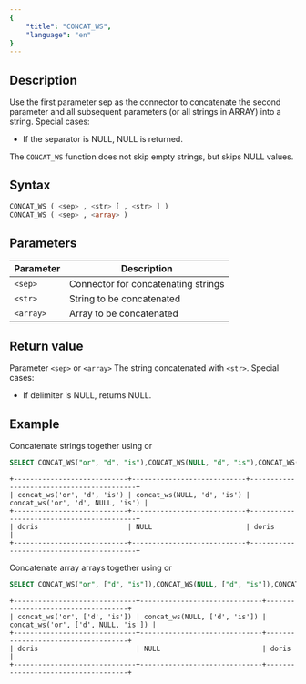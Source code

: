 ```yaml
---
{
    "title": "CONCAT_WS",
    "language": "en"
}
---
```


## Description

Use the first parameter sep as the connector to concatenate the second parameter and all subsequent parameters (or all strings in ARRAY) into a string. Special cases:

- If the separator is NULL, NULL is returned.

The `CONCAT_WS` function does not skip empty strings, but skips NULL values.

## Syntax

```sql
CONCAT_WS ( <sep> , <str> [ , <str> ] )
CONCAT_WS ( <sep> , <array> )
```

## Parameters

| Parameter | Description |
|-------|-----------------|
| `<sep>` | Connector for concatenating strings |
| `<str>` | String to be concatenated |
| `<array>` | Array to be concatenated |

## Return value

Parameter `<sep>` or `<array>` The string concatenated with `<str>`. Special cases:

- If delimiter is NULL, returns NULL.

## Example

Concatenate strings together using or

```sql
SELECT CONCAT_WS("or", "d", "is"),CONCAT_WS(NULL, "d", "is"),CONCAT_WS('or', 'd', NULL, 'is')
```

```text
+----------------------------+----------------------------+------------------------------------------+
| concat_ws('or', 'd', 'is') | concat_ws(NULL, 'd', 'is') | concat_ws('or', 'd', NULL, 'is') |
+----------------------------+----------------------------+------------------------------------------+
| doris                      | NULL                       | doris                              |
+----------------------------+----------------------------+------------------------------------------+
```

Concatenate array arrays together using or

```sql
SELECT CONCAT_WS("or", ["d", "is"]),CONCAT_WS(NULL, ["d", "is"]),CONCAT_WS("or", ["d", NULL,"is"])
```

```text
+------------------------------+------------------------------+------------------------------------+
| concat_ws('or', ['d', 'is']) | concat_ws(NULL, ['d', 'is']) | concat_ws('or', ['d', NULL, 'is']) |
+------------------------------+------------------------------+------------------------------------+
| doris                        | NULL                         | doris                              |
+------------------------------+------------------------------+------------------------------------+
```